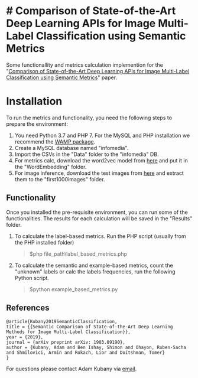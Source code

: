 # # Comparison of State-of-the-Art Deep Learning APIs for Image Multi-Label Classification using Semantic Metrics
Some functionallity and metrics calculation implemention for the "[Comparison of State-of-the-Art Deep Learning APIs for Image Multi-Label Classification using Semantic Metrics](https://arxiv.org/abs/1903.09190)" paper.

# Installation
To run the metrics and functionality, you need the following steps to prepare the environment:
 1. You need Python 3.7 and PHP 7. For the MySQL and PHP installation we recommend the  [WAMP package](http://www.wampserver.com/en/).
 2. Create a MySQL database named "infomedia".
 3. Import the CSVs in the "Data" folder to the "infomedia" DB.
 4. For metrics calc, download the word2vec model from [here](https://code.google.com/archive/p/word2vec/) and put it in the "WordEmbedding" folder.
 5. For image inference, download the test images from [here](https://drive.google.com/file/d/1F7Uts0k2p9S7GZqTVaKdcjgw6ZoEauAV/view?usp=sharing)  and extract them to the "first1000images" folder.

## Functionality
Once you installed the pre-requisite environment, you can run some of the functionalities. The results for each calculation will be saved in the "Results" folder.
 1. To calculate the label-based metrics. Run the PHP script (usually from the PHP installed folder)
     > $php file_path\label_based_metrics.php
 2. To calculate the semantic and example-based metrics, count the "unknown" labels or calc the labels frequencies, run the following Python script. 
     >$python example_based_metrics.py

## References

	@article{Kubany2019SemanticClassification, 
	title = {{Semantic Comparison of State-of-the-Art Deep Learning Methods for Image Multi-Label Classification}}, 
	year = {2019}, 
	journal = {arXiv preprint arXiv: 1903.09190}, 
	author = {Kubany, Adam and Ben Ishay, Shimon and Ohayon, Ruben-Sacha and Shmilovici, Armin and Rokach, Lior and Doitshman, Tomer} 
	}
For questions please contact Adam Kubany via  [email](https://github.com/Adamkubany/Multilabel_Semantic_API_comparison/blob/master/adamku@post.bg.ac.il).
